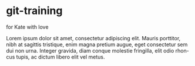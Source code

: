 # git-training
for Kate with love

Lorem ipsum dolor sit amet, consectetur adipiscing elit.
Mauris porttitor, nibh at sagittis tristique, enim magna pretium augue,
eget consectetur sem dui non urna.
Integer gravida, diam conque molestie fringilla, elit odio rhon-cus tupis, ac dictum libero elit vel metus. 

